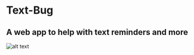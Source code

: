 # Text-Bug
## A web app to help with text reminders and more

![alt text](https://github.com/cgberlin/text-bug/screenshot-home.png "Landing Page")
